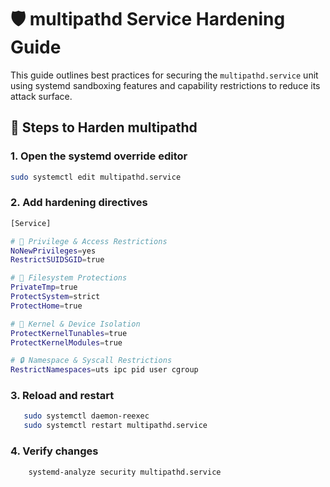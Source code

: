 # 🛡️ multipathd Service Hardening Guide

This guide outlines best practices for securing the `multipathd.service` unit using systemd sandboxing features and capability restrictions to reduce its attack surface.

## 🔧 Steps to Harden multipathd

### 1. Open the systemd override editor
```bash
sudo systemctl edit multipathd.service
``` 
### 2. Add hardening directives 
```bash 
[Service]

# 🛑 Privilege & Access Restrictions
NoNewPrivileges=yes
RestrictSUIDSGID=true

# 📁 Filesystem Protections
PrivateTmp=true
ProtectSystem=strict
ProtectHome=true

# 🧠 Kernel & Device Isolation
ProtectKernelTunables=true
ProtectKernelModules=true

# 🔒 Namespace & Syscall Restrictions
RestrictNamespaces=uts ipc pid user cgroup

```

### 3. Reload and restart 
 ```bash 
    sudo systemctl daemon-reexec
    sudo systemctl restart multipathd.service
```

### 4. Verify changes 
```bash 
    systemd-analyze security multipathd.service
``` 
